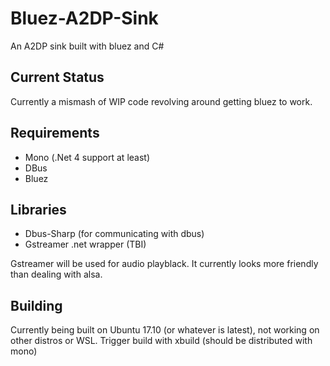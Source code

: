 # Bluez-A2DP-Sink
An A2DP sink built with bluez and C#


## Current Status
Currently a mismash of WIP code revolving around getting bluez to work.

## Requirements
- Mono (.Net 4 support at least)
- DBus
- Bluez

## Libraries
- Dbus-Sharp (for communicating with dbus)
- Gstreamer .net wrapper (TBI)

Gstreamer will be used for audio playblack. It currently looks more friendly than dealing with alsa. 

## Building
Currently being built on Ubuntu 17.10 (or whatever is latest), not working on other distros or WSL. 
Trigger build with xbuild (should be distributed with mono)
